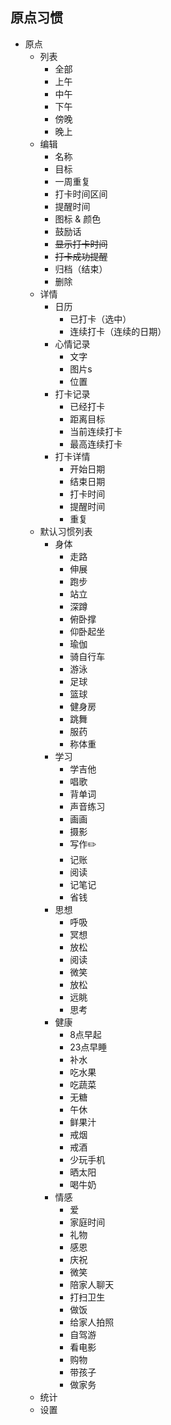 ## 原点习惯

- 原点
	- 列表
		- 全部
		- 上午
		- 中午
		- 下午
		- 傍晚
		- 晚上
	- 编辑
		- 名称
		- 目标
		- 一周重复
		- 打卡时间区间
		- 提醒时间
		- 图标 & 颜色
		- 鼓励话
		- ~~显示打卡时间~~
		- ~~打卡成功提醒~~
		- 归档（结束）
		- 删除
	- 详情
		- 日历
			- 已打卡（选中）
			- 连续打卡（连续的日期）
		- 心情记录
			- 文字
			- 图片s
			- 位置
		- 打卡记录
			- 已经打卡
			- 距离目标
			- 当前连续打卡
			- 最高连续打卡
		- 打卡详情
			- 开始日期
			- 结束日期
			- 打卡时间
			- 提醒时间
			- 重复
	- 默认习惯列表
		- 身体
			- 走路
			- 伸展
			- 跑步
			- 站立
			- 深蹲
			- 俯卧撑
			- 仰卧起坐
			- 瑜伽
			- 骑自行车
			- 游泳
			- 足球
			- 篮球
			- 健身房
			- 跳舞
			- 服药
			- 称体重	
		- 学习
			- 学吉他
			- 唱歌
			- 背单词
			- 声音练习
			- 画画
			- 摄影
			- 写作✏️
			- 记账
			- 阅读
			- 记笔记
			- 省钱
		- 思想
			- 呼吸
			- 冥想
			- 放松
			- 阅读
			- 微笑
			- 放松
			- 远眺
			- 思考
		- 健康
			- 8点早起
			- 23点早睡
			- 补水
			- 吃水果
			- 吃蔬菜
			- 无糖
			- 午休
			- 鲜果汁
			- 戒烟
			- 戒酒
			- 少玩手机
			- 晒太阳
			- 喝牛奶
		- 情感
			- 爱
			- 家庭时间
			- 礼物
			- 感恩
			- 庆祝
			- 微笑
			- 陪家人聊天
			- 打扫卫生
			- 做饭
			- 给家人拍照
			- 自驾游
			- 看电影
			- 购物
			- 带孩子
			- 做家务
	- 统计
	- 设置
